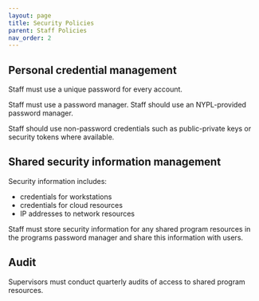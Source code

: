 ```yaml
---
layout: page
title: Security Policies
parent: Staff Policies
nav_order: 2
---
```


## Personal credential management

Staff must use a unique password for every account.

Staff must use a password manager. Staff should use an NYPL-provided password manager.

Staff should use non-password credentials such as public-private keys or security tokens where available.

## Shared security information management

Security information includes:

* credentials for workstations
* credentials for cloud resources
* IP addresses to network resources

Staff must store security information for any shared program resources in the programs password manager and share this information with users.

## Audit

Supervisors must conduct quarterly audits of access to shared program resources.
